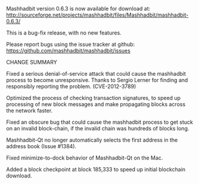 Mashhadbit version 0.6.3 is now available for download at:
  http://sourceforge.net/projects/mashhadbit/files/Mashhadbit/mashhadbit-0.6.3/

This is a bug-fix release, with no new features.

Please report bugs using the issue tracker at github:
  https://github.com/mashhadbit/mashhadbit/issues

CHANGE SUMMARY

Fixed a serious denial-of-service attack that could cause the
mashhadbit process to become unresponsive. Thanks to Sergio Lerner
for finding and responsibly reporting the problem. (CVE-2012-3789)

Optimized the process of checking transaction signatures, to
speed up processing of new block messages and make propagating
blocks across the network faster.

Fixed an obscure bug that could cause the mashhadbit process to get
stuck on an invalid block-chain, if the invalid chain was
hundreds of blocks long.

Mashhadbit-Qt no longer automatically selects the first address
in the address book (Issue #1384).

Fixed minimize-to-dock behavior of Mashhadbit-Qt on the Mac.

Added a block checkpoint at block 185,333 to speed up initial
blockchain download.
